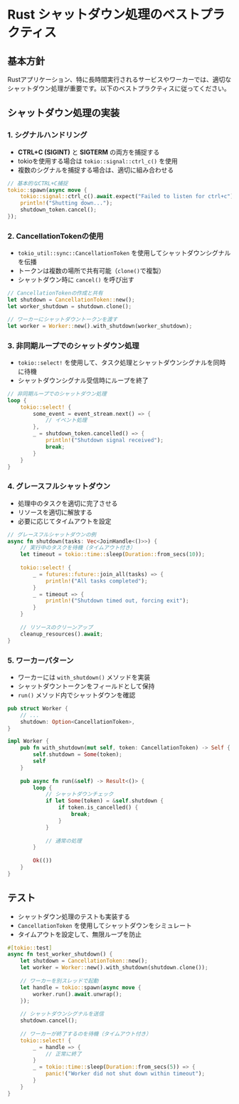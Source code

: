 # Rust シャットダウン処理のベストプラクティス

## 基本方針

Rustアプリケーション、特に長時間実行されるサービスやワーカーでは、適切なシャットダウン処理が重要です。以下のベストプラクティスに従ってください。

## シャットダウン処理の実装

### 1. シグナルハンドリング

- **CTRL+C (SIGINT)** と **SIGTERM** の両方を捕捉する
- tokioを使用する場合は `tokio::signal::ctrl_c()` を使用
- 複数のシグナルを捕捉する場合は、適切に組み合わせる

```rust
// 基本的なCTRL+C捕捉
tokio::spawn(async move {
    tokio::signal::ctrl_c().await.expect("Failed to listen for ctrl+c");
    println!("Shutting down...");
    shutdown_token.cancel();
});
```

### 2. CancellationTokenの使用

- `tokio_util::sync::CancellationToken` を使用してシャットダウンシグナルを伝播
- トークンは複数の場所で共有可能（`clone()`で複製）
- シャットダウン時に `cancel()` を呼び出す

```rust
// CancellationTokenの作成と共有
let shutdown = CancellationToken::new();
let worker_shutdown = shutdown.clone();

// ワーカーにシャットダウントークンを渡す
let worker = Worker::new().with_shutdown(worker_shutdown);
```

### 3. 非同期ループでのシャットダウン処理

- `tokio::select!` を使用して、タスク処理とシャットダウンシグナルを同時に待機
- シャットダウンシグナル受信時にループを終了

```rust
// 非同期ループでのシャットダウン処理
loop {
    tokio::select! {
        some_event = event_stream.next() => {
            // イベント処理
        },
        _ = shutdown_token.cancelled() => {
            println!("Shutdown signal received");
            break;
        }
    }
}
```

### 4. グレースフルシャットダウン

- 処理中のタスクを適切に完了させる
- リソースを適切に解放する
- 必要に応じてタイムアウトを設定

```rust
// グレースフルシャットダウンの例
async fn shutdown(tasks: Vec<JoinHandle<()>>) {
    // 実行中のタスクを待機（タイムアウト付き）
    let timeout = tokio::time::sleep(Duration::from_secs(10));
    
    tokio::select! {
        _ = futures::future::join_all(tasks) => {
            println!("All tasks completed");
        }
        _ = timeout => {
            println!("Shutdown timed out, forcing exit");
        }
    }
    
    // リソースのクリーンアップ
    cleanup_resources().await;
}
```

### 5. ワーカーパターン

- ワーカーには `with_shutdown()` メソッドを実装
- シャットダウントークンをフィールドとして保持
- `run()` メソッド内でシャットダウンを確認

```rust
pub struct Worker {
    // ...
    shutdown: Option<CancellationToken>,
}

impl Worker {
    pub fn with_shutdown(mut self, token: CancellationToken) -> Self {
        self.shutdown = Some(token);
        self
    }
    
    pub async fn run(&self) -> Result<()> {
        loop {
            // シャットダウンチェック
            if let Some(token) = &self.shutdown {
                if token.is_cancelled() {
                    break;
                }
            }
            
            // 通常の処理
        }
        
        Ok(())
    }
}
```

## テスト

- シャットダウン処理のテストも実装する
- `CancellationToken` を使用してシャットダウンをシミュレート
- タイムアウトを設定して、無限ループを防止

```rust
#[tokio::test]
async fn test_worker_shutdown() {
    let shutdown = CancellationToken::new();
    let worker = Worker::new().with_shutdown(shutdown.clone());
    
    // ワーカーを別スレッドで起動
    let handle = tokio::spawn(async move {
        worker.run().await.unwrap();
    });
    
    // シャットダウンシグナルを送信
    shutdown.cancel();
    
    // ワーカーが終了するのを待機（タイムアウト付き）
    tokio::select! {
        _ = handle => {
            // 正常に終了
        }
        _ = tokio::time::sleep(Duration::from_secs(5)) => {
            panic!("Worker did not shut down within timeout");
        }
    }
}

